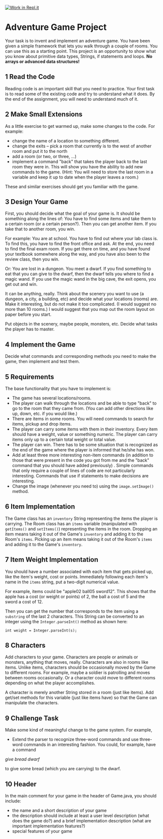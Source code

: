 [![Work in Repl.it](https://classroom.github.com/assets/work-in-replit-14baed9a392b3a25080506f3b7b6d57f295ec2978f6f33ec97e36a161684cbe9.svg)](https://classroom.github.com/online_ide?assignment_repo_id=3779025&assignment_repo_type=AssignmentRepo)

# Adventure Game Project

Your task is to invent and implement an adventure game. You have been given a simple framework that lets you walk through a couple of rooms. You can use this as a starting point. This project is an opportunity to show what you know about primitive data types, Strings, if statements and loops. **No arrays or advanced data structures!**

## 1 Read the Code

Reading code is an important skill that you need to practice. Your first task is to read some of the existing code and try to understand what it does. By the end of the assignment, you will need to understand much of it.

## 2 Make Small Extensions

As a little exercise to get warmed up, make some changes to the code. For example:

- change the name of a location to something different.
- change the exits – pick a room that currently is to the west of another room and put it to the north
- add a room (or two, or three, ...)
- implement a command "back" that takes the player back to the last room they were in. This will show you have the ability to add new commands to the game. (Hint:  You will need to store the last room in a variable and keep it up to date when the player leaves a room.)

These and similar exercises should get you familiar with the game.

## 3 Design Your Game

First, you should decide what the goal of your game is. It should be something along the lines of: You have to find some items and take them to a certain room (or a certain person?). Then you can get another item. If you take that to another room, you win.

For example: You are at school. You have to find out where your lab class is. To find this, you have to find the front office and ask. At the end, you need to find the final exam room. If you get there on time, and you have found your textbook somewhere along the way, and you have also been to the review class, then you win.

Or: You are lost in a dungeon. You meet a dwarf. If you find something to eat that you can give to the dwarf, then the dwarf tells you where to find a magic wand. If you use the magic wand in the big cave, the exit opens, you get out and win.

It can be anything, really. Think about the scenery you want to use (a dungeon, a city, a building, etc) and decide what your locations (rooms) are. Make it interesting, but do not make it too complicated. (I would suggest no more than 10 rooms.) I would suggest that you map out the room layout on paper before you start.

Put objects in the scenery, maybe people, monsters, etc. Decide what tasks the player has to master.

## 4 Implement the Game

Decide what commands and corresponding methods you need to make the game, then implement and test them.

## 5 Requirements

The base functionality that you have to implement is:

- The game has several locations/rooms.
- The player can walk through the locations and be able to type "back" to go to the room that they came from. (You can add other directions like up, down, etc. if you would like.)
- There are items in some rooms. You will need commands to search for items, pickup and drop items.
- The player can carry some items with them in their inventory. Every item should have a weight, value or something numeric. The player can carry items only up to a certain total weight or total value. 
- The player can win. There has to be some situation that is recognized as the end of the game where the player is informed that he/she has won.
- Add at least three more interesting non-item commands (in addition to those that were present in the code you got from me and the "back" command that you should have added previously) . Simple commands that only require a couple of lines of code are not particularly interesting.  Commands that use if statements to make decisions are interesting.
- Change the image (whenever you need to) using the ```image.setImage()``` method.

## 6 Item Implementation
The Game class has an ```inventory``` String representing the items the player is carrying.
The Room class has an ```items``` variable (manipulated with ```getItems()``` and ```setItems()```) representing the items in the room.
Dropping an item means taking it out of the Game's ```inventory``` and adding it to the Room's ```items```.
Picking up an item means taking it out of the Room's ```items``` and adding it to the Game's ```inventory```.

## 7 Item Weight Implementation
You should have a number associated with each item that gets picked up, like the item's weight, cost or points. Immediately following each item's name in the ```items``` string, put a two-digit numerical value.

For example, items could be "apple02 ball05 sword12".  This shows that the apple has a cost (or weight or points) of 2, the ball a cost of 5 and the sword a cost of 12.

Then you can get the number that corresponds to the item using a ```substring``` of the last 2 characters. This String can be converted to an integer using the ```Integer.parseInt()``` method as shown here:  

    int weight = Integer.parseInt(s);

## 8 Characters

Add characters to your game. Characters are people or animals or monsters, anything that moves, really. Characters are also in rooms like items. Unlike items, characters should be occasionally moved by the Game to different rooms.  For example, maybe a soldier is patrolling and moves between rooms occasionally.  Or a character could move to different rooms depending on what the player accomplishes.  

A character is merely another String stored in a room (just like items).  Add get/set methods for this variable (just like items have) so that the Game can manipulate the characters.

## 9 Challenge Task
Make some kind of meaningful change to the game system.  For example, 
- Extend the parser to recognize three-word commands and use three-word commands in an interesting fashion. You could, for example, have a command

_give bread dwarf_

to give some bread (which you are carrying) to the dwarf.

## 10 Header
In the main comment for your game in the header of Game.java, you should include:
- the name and a short description of your game
- the description should include at least a user level description (what does the game do?) and a brief implementation description (what are important implementation features?)
- special features of your game
